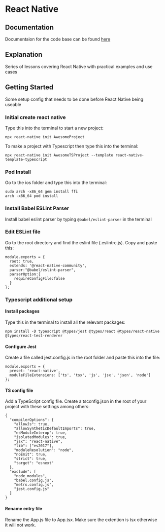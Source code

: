 # React Native 

## Documentation
Documentaion for the code base can be found [here](https://www.youtube.com/watch?v=ur6I5m2nTvk)

## Explanation
Series of lessons covering React Native with practical examples and use cases

## Getting Started
Some setup config that needs to be done before React Native being useable

### Initial create react native
Type this into the terminal to start a new project:

```
npx react-native init AwesomeProject
```

To make a project with Typescript then type this into the terminal:

```
npx react-native init AwesomeTSProject --template react-native-template-typescript
```

### Pod Install
Go to the ios folder and type this into the terminal:

```
sudo arch -x86_64 gem install ffi
arch -x86_64 pod install
``` 

### Install Babel ESLint Parser
Install babel eslint parser by typing <code>@babel/eslint-parser</code> in the terminal

### Edit ESLint file
Go to the root directory and find the eslint file (.eslintrc.js). Copy and paste this:

```
module.exports = {
  root: true,
  extends: '@react-native-community',
  parser:"@babel/eslint-parser",
  parserOption:{
    requireConfigFile:false
  }
};
```

### Typescript additional setup
#### Install packages
Type this in the terminal to install all the relevant packages:

```
npm install -D typescript @types/jest @types/react @types/react-native @types/react-test-renderer
```

#### Configure Jest
Create a file called jest.config.js in the root folder and paste this into the file:

```
module.exports = {
  preset: 'react-native',
  moduleFileExtensions: ['ts', 'tsx', 'js', 'jsx', 'json', 'node']
};
```

#### TS config file
Add a TypeScript config file. Create a tsconfig.json in the root of your project with these settings among others:

```
{
  "compilerOptions": {
    "allowJs": true,
    "allowSyntheticDefaultImports": true,
    "esModuleInterop": true,
    "isolatedModules": true,
    "jsx": "react-native",
    "lib": ["es2017"],
    "moduleResolution": "node",
    "noEmit": true,
    "strict": true,
    "target": "esnext"
  },
  "exclude": [
    "node_modules",
    "babel.config.js",
    "metro.config.js",
    "jest.config.js"
  ]
}
```

#### Rename entry file
Rename the App.js file to App.tsx. Make sure the extention is tsx otherwise it will not work.
